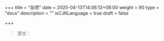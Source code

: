+++
title = "杂项"
date = 2025-04-13T14:06:12+08:00
weight = 90
type = "docs"
description = ""
isCJKLanguage = true
draft = false

+++

> 原文：